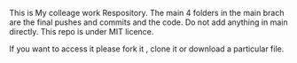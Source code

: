This is My colleage work Respository. 
The main 4 folders in the main brach are the final pushes and commits and the code. Do not add anything in main directly.
This repo is under MIT licence.

If you want to access it please fork it , clone it or download a particular file.
